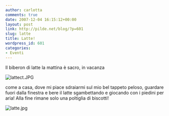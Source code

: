 ```yaml
---
author: carlotta
comments: true
date: 2007-12-04 16:15:12+00:00
layout: post
link: http://pilde.net/blog/?p=601
slug: latte
title: Latte!
wordpress_id: 601
categories:
- Eventi
---
```


Il biberon di latte la mattina è sacro, in vacanza 

![lattect.JPG](http://pilde.net/blog/wp-content/uploads/2007/12/lattect.JPG)




come a casa, dove mi piace sdraiarmi sul mio bel tappeto peloso, guardare fuori dalla finestra e bere il latte sgambettando e giocando con i piedini per aria! Alla fine rimane solo una poltiglia di biscotti!

![latte.jpg](http://pilde.net/blog/wp-content/uploads/2007/12/latte.jpg)



 
